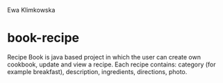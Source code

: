 Ewa Klimkowska

# book-recipe

Recipe Book is java based project in which the user can create own cookbook, update and view a recipe.
Each recipe contains: category (for example breakfast), description, ingredients, directions, photo.
